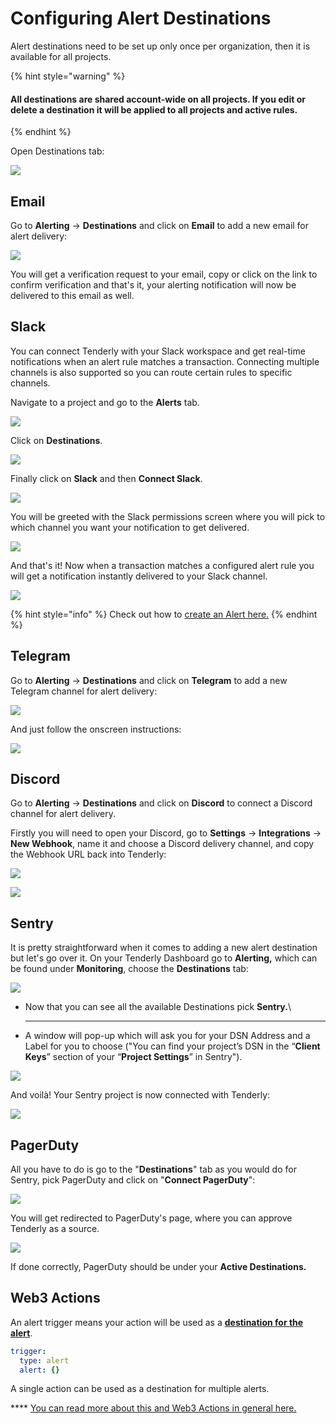 # Configuring Alert Destinations

Alert destinations need to be set up only once per organization, then it is available for all projects.

{% hint style="warning" %}
#### All destinations are shared account-wide on all projects. If you edit or delete a destination it will be applied to all projects and active rules.
{% endhint %}

Open Destinations tab:

![](<../../../.gitbook/assets/image (56).png>)

## Email

Go to **Alerting** -> **Destinations** and click on **Email** to add a new email for alert delivery:

![](<../../../.gitbook/assets/Screenshot 2021-10-15 at 10.59.46.png>)

You will get a verification request to your email, copy or click on the link to confirm verification and that's it, your alerting notification will now be delivered to this email as well.

## Slack

You can connect Tenderly with your Slack workspace and get real-time notifications when an alert rule matches a transaction. Connecting multiple channels is also supported so you can route certain rules to specific channels.

Navigate to a project and go to the **Alerts** tab.

![](../../../.gitbook/assets/preview.tenderly.dev\_project\_uber-cool-project\_alerts\_rules.png)

Click on **Destinations**.

![](<../../../.gitbook/assets/preview.tenderly.dev\_project\_uber-cool-project\_alerts\_destinations (1).png>)

Finally click on **Slack** and then **Connect Slack**.

![](<../../../.gitbook/assets/preview.tenderly.dev\_project\_uber-cool-project\_alerts\_destinations-1 (1).png>)

You will be greeted with the Slack permissions screen where you will pick to which channel you want your notification to get delivered.

![](../../../.gitbook/assets/screen-shot-2019-09-02-at-11.42.40.png)

And that's it! Now when a transaction matches a configured alert rule you will get a notification instantly delivered to your Slack channel.

![](../../../.gitbook/assets/screen-shot-2019-08-30-at-13.08.01.png)

{% hint style="info" %}
Check out how to [create an Alert here.](../../creating-an-alert/)
{% endhint %}

## Telegram

Go to **Alerting** -> **Destinations** and click on **Telegram** to add a new Telegram channel for alert delivery:

![](<../../../.gitbook/assets/Screenshot 2021-10-15 at 11.03.01.png>)

And just follow the onscreen instructions:

![](<../../../.gitbook/assets/Screenshot 2021-10-15 at 11.03.42.png>)

## Discord

Go to **Alerting** -> **Destinations** and click on **Discord** to connect a Discord channel for alert delivery.&#x20;

Firstly you will need to open your Discord, go to **Settings** -> **Integrations** -> **New Webhook**, name it and choose a Discord delivery channel, and copy the Webhook URL back into Tenderly:

![](<../../../.gitbook/assets/Screenshot 2021-10-15 at 11.07.45.png>)

![](<../../../.gitbook/assets/Screenshot 2021-10-15 at 11.08.46.png>)

## Sentry

It is pretty straightforward when it comes to adding a new alert destination but let's go over it. On your Tenderly Dashboard go to **Alerting,** which can be found under **Monitoring**, choose the **Destinations** tab:

![](<../../../.gitbook/assets/image (43).png>)

* Now that you can see all the available Destinations pick **Sentry.**\
  ****
* A window will pop-up which will ask you for your DSN Address and a Label for you to choose ("You can find your project’s DSN in the “**Client Keys**” section of your “**Project Settings**” in Sentry").

![](<../../../.gitbook/assets/image (64).png>)

And voilà! Your Sentry project is now connected with Tenderly:

![](<../../../.gitbook/assets/image (41).png>)

## PagerDuty

All you have to do is go to the "**Destinations**" tab as you would do for Sentry, pick PagerDuty and click on "**Connect PagerDuty**":

![](<../../../.gitbook/assets/image (29).png>)

You will get redirected to PagerDuty's page, where you can approve Tenderly as a source.

![](<../../../.gitbook/assets/image (36).png>)

If done correctly, PagerDuty should be under your **Active Destinations.**

## **Web3 Actions**

An alert trigger means your action will be used as a [**destination for the alert**](../../creating-an-alert/).

```yaml
trigger:
  type: alert
  alert: {}
```

A single action can be used as a destination for multiple alerts.

&#x20;**** [You can read more about this and Web3 Actions in general here.](../../../web3-actions/intro-to-web3-actions/triggers.md)
